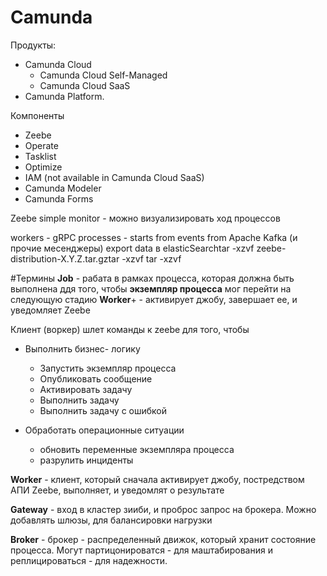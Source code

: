 # Camunda

Продукты:
- Camunda Cloud
  - Camunda Cloud Self-Managed
  - Camunda Cloud SaaS
- Camunda Platform.

Компоненты 
  - Zeebe                                       
  - Operate                                     
  - Tasklist                                    
  - Optimize                                    
  - IAM (not available in Camunda Cloud SaaS)   
  - Camunda Modeler 
  - Camunda Forms

 Zeebe simple monitor - можно визуализировать ход процессов


workers - gRPC
processes - starts from events from Apache Kafka (и прочие месенджеры)
export data в elasticSearchtar -xzvf zeebe-distribution-X.Y.Z.tar.gztar -xzvf tar -xzvf 

#Термины
**Job** - рабата в рамках процесса, которая должна быть выполнена ддя того, 
чтобы **экземпляр процесса** мог перейти на следующую стадию
**Worker**+  - активирует джобу, завершает ее, и уведомляет Zeebe


Клиент (воркер) шлет команды к zeebe для того, чтобы
- Выполнить бизнес- логику
   - Запустить экземпляр процесса
   - Опубликовать сообщение
   - Активировать задачу
   - Выполнить задачу
   - Выполнить задачу с ошибкой
  
- Обработать операционные ситуации
   - обновить переменные экземпляра процесса
   - разрулить инциденты

**Worker** - клиент, который сначала активирует джобу, постредством АПИ Zeebe, выполняет, и уведомлят о результате

**Gateway**    - вход в кластер зииби, и проброс запрос на брокера. Можно добавлять шлюзы, для балансировки нагрузки

**Broker**     - брокер - распределенный движок, который хранит состояние процесса.
       Могут партицонироватся  - для маштабирования
       и реплицироваться  - для надежности.







